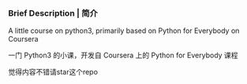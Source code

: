 ### Brief Description | 简介

A little course on python3, primarily based on Python for Everybody on Coursera  

一门 Python3 的小课，开发自 Coursera 上的 Python for Everybody 课程

觉得内容不错请star这个repo
